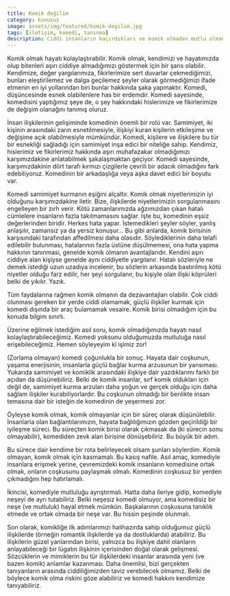 ```yaml
---
title: Komik değilim
category: konusuz
image: assets/img/featured/komik-degilim.jpg
tags: [iletişim, komedi, tanınma]
description: Ciddi insanların kaçırdıkları ve komik olmadan mutlu olmanın yolları üzerine.
--- 
```


<span class="dropcap">Komik olmak hayatı kolaylaştırabilir. Komik olmak, kendimizi ve hayatımızda olup bitenleri aşırı ciddiye almadığımızı göstermek için bir şans olabilir. Kendimize, değer yargılarımıza, fikirlerimize sert duvarlar çekmediğimizi, bunları eleştirilemez ve dalga geçilemez şeyler olarak görmediğimizi ifade etmenin en iyi yollarından biri bunlar hakkında şaka yapmaktır. Komedi, düşüncesinde esnek olabilenlere has bir erdemdir. Komedi sayesinde, komedisini yaptığımız şeye de, o şey hakkındaki hislerimize ve fikirlerimize de değişim olanağını tanımış oluruz.</span>

İnsan ilişkilerinin gelişiminde komedinin önemli bir rolü var. Samimiyet, iki kişinin arasındaki zarın esnetilmesiyle, ilişkiyi kuran kişilerin etkileşime ve değişime açık olabilmesiyle mümkündür. Komedi, kişilere ve ilişkilere bu tür bir esnekliği sağladığı için samimiyet inşa edici bir niteliğe sahip. Kendimiz, hislerimiz ve fikirlerimiz hakkında aşırı muhafazakar olmadığımızı karşımızdakine anlatabilmek şakalaşmaktan geçiyor. Komedi sayesinde, karşımızdakinin dört tarafı kırmızı çizgilerle çevrili bir adacık olmadığını fark edebiliyoruz. Komedinin bir arkadaşlığa veya aşka davet edici bir boyutu var.

Komedi samimiyet kurmanın eşiğini alçaltır. Komik olmak niyetlerimizin iyi olduğunu karşımızdakine iletir. Bize, ilişkilerde niyetlerimizin sorgulanmasını engelleyen bir zırh verir. Kötü zamanlarımızda ağzımızdan çıkan hatalı cümlelere insanların fazla takılmamasını sağlar. İşte bu, komedinin eşsiz değerlerinden biridir. Herkes hata yapar. İstemedikleri şeyler söyler, yanlış anlaşılır, zamansız ya da yersiz konuşur... Bu gibi anlarda, komik birisinin karşısındaki tarafından affedilmesi daha olasıdır. Söylediklerinin daha telafi edilebilir bulunması, hatalarının fazla üstüne düşülmemesi, ona hata yapma hakkının tanınması, genelde komik olmanın avantajlarıdır. Kendini aşırı ciddiye alan kişiyse genelde aynı ciddiyetle yargılanır. Hatalı sözleriyle ne demek istediği uzun uzadıya incelenir, bu sözlerin arkasında bastırılmış kötü niyetler olduğu farz edilir, her şeyi sorgulanır, bu kişiyle olan ilişki köprüleri belki de yıkılır. Yazık.

Tüm faydalarına rağmen komik olmanın da dezavantajları olabilir. Çok ciddi olunması gereken bir yerde ciddi olamamak, güçlü ilişkiler kurmak için komedi dışında bir araç bulamamak vesaire. Komik birisi olmadığım için bu konuda bilgim sınırlı. 

Üzerine eğilmek istediğim asıl soru, komik olmadığımızda hayatı nasıl kolaylaştırabileceğimiz. Komedi yoksunu olduğumuzda mutluluğa nasıl erişebileceğimiz. Hemen söyleyeyim ki işimiz zor!

(Zorlama olmayan) komedi çoğunlukla bir sonuç. Hayata dair coşkunun, yaşama enerjisinin, insanlarla güçlü bağlar kurma arzusunun bir yansıması. Yukarıda samimiyet ve komiklik arasındaki ilişkiye dair yazdıklarımı farklı bir açıdan da düşünebiliriz. Belki de komik insanlar, sırf komik oldukları için değil de, samimiyet kurma arzuları daha yoğun ve gerçek olduğu için daha sağlam ilişkiler kurabiliyorlardır. Bu coşkunun olmadığı bir benlikte insan temasına dair bir isteğin de komedinin de yeşermesi zor.

Öyleyse komik olmak, komik olmayanlar için bir süreç olarak düşünülebilir. İnsanlarla olan bağlantılarımızın, hayata bağlılığımızın gözden geçirildiği bir iyileşme süreci. Bu süreçten komik birisi olarak çıkmasak da (ki sürecin sonu olmayabilir), komediden zevk alan birisine dönüşebiliriz. Bu büyük bir adım.

Bu sürece dair kendime bir rota belirleyecek olsam şunları söylerdim. Komik olmayan, komik olmak için kasmamalı. Bu kasış nafile. Asıl amaç, komediyle insanlara erişmek yerine, çevremizdeki komik insanların komedisine ortak olmak, onların coşkusunu paylaşmak olmalı. Komedinin coşkusuz bir yerden çıkmadığını hep hatırlamalı. 

İkincisi, komediyle mutluluğu ayrıştırmalı. Hatta daha ileriye gidip, komediyle neşeyi de ayrı tutabiliriz. Belki neşesiz komedi olmuyor, ama komedisiz bir neşe (ve mutluluk) hayal etmek mümkün. Başkalarının coşkusuna tanıklık etmede ve ortak olmada bir neşe var. Bu hissin peşinde olunmalı. 

Son olarak, komikliğe ilk adımlarımızı halihazırda sahip olduğumuz güçlü ilişkilerde (örneğin romantik ilişkilerde ya da dostluklarda) atabiliriz. Bu ilişkilerin güzel yanlarından birisi, yalnızca bu ilişkiye dahil olanların anlayabileceği bir lügatın ilişkinin içerisinden doğal olarak gelişmesi. Sözcüklerin ve mimiklerin bu tür ilişkilerdeki insanlar arasında yeni (ve bazen komik) anlamlar kazanması. Daha önemlisi, bizi gerçekten tanıyanların arasında ciddiliğimizden taviz verebilecek olmamız. Belki de böylece komik olma riskini göze alabiliriz ve komedi hakkını kendimize tanıyabiliriz.












